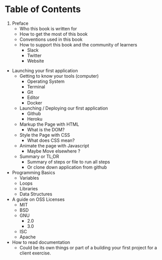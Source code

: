 # Table of Contents
1. Preface
    * Who this book is written for
    * How to get the most of this book
    * Conventions used in this book
    * How to support this book and the community of learners
        * Slack
        * Twitter
        * Website
* Launching your first application
    * Getting to know your tools (computer)
        * Operating System
        * Terminal
        * Git
        * Editor
        * Docker  
    * Launching / Deploying our first application
        * Github
        * Heroku
    * Markup the Page with HTML
        * What is the DOM?
    * Style the Page with CSS
        * What does CSS mean?
    * Animate the page with Javascript
        * Maybe Move elsewhere ?
    * Summary or TL;DR
        * Summary of steps or file to run all steps
        * Or clone down application from github
* Programming Basics
    * Variables
    * Loops
    * Libraries
    * Data Structures
* A guide on OSS Licenses
    * MIT
    * BSD
    * GNU
        * 2.0 
        * 3.0
    * ISC
    * Apache
* How to read documentation
    * Could be its own things or part of a building your first project for a client exercise.
    
        
        



    